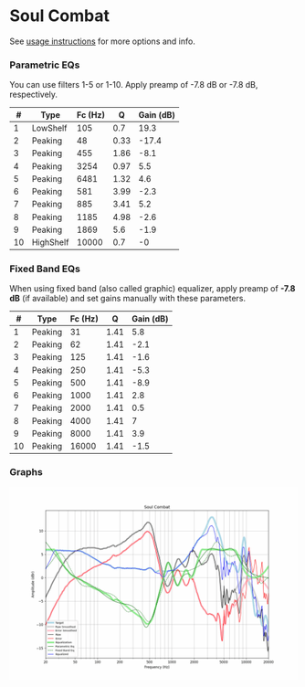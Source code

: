 # Soul Combat
See [usage instructions](https://github.com/jaakkopasanen/AutoEq#usage) for more options and info.

### Parametric EQs
You can use filters 1-5 or 1-10. Apply preamp of -7.8 dB or -7.8 dB, respectively.

|   # | Type      |   Fc (Hz) |    Q |   Gain (dB) |
|-----|-----------|-----------|------|-------------|
|   1 | LowShelf  |       105 | 0.7  |        19.3 |
|   2 | Peaking   |        48 | 0.33 |       -17.4 |
|   3 | Peaking   |       455 | 1.86 |        -8.1 |
|   4 | Peaking   |      3254 | 0.97 |         5.5 |
|   5 | Peaking   |      6481 | 1.32 |         4.6 |
|   6 | Peaking   |       581 | 3.99 |        -2.3 |
|   7 | Peaking   |       885 | 3.41 |         5.2 |
|   8 | Peaking   |      1185 | 4.98 |        -2.6 |
|   9 | Peaking   |      1869 | 5.6  |        -1.9 |
|  10 | HighShelf |     10000 | 0.7  |        -0   |

### Fixed Band EQs
When using fixed band (also called graphic) equalizer, apply preamp of **-7.8 dB** (if available) and set gains manually with these parameters.

|   # | Type    |   Fc (Hz) |    Q |   Gain (dB) |
|-----|---------|-----------|------|-------------|
|   1 | Peaking |        31 | 1.41 |         5.8 |
|   2 | Peaking |        62 | 1.41 |        -2.1 |
|   3 | Peaking |       125 | 1.41 |        -1.6 |
|   4 | Peaking |       250 | 1.41 |        -5.3 |
|   5 | Peaking |       500 | 1.41 |        -8.9 |
|   6 | Peaking |      1000 | 1.41 |         2.8 |
|   7 | Peaking |      2000 | 1.41 |         0.5 |
|   8 | Peaking |      4000 | 1.41 |         7   |
|   9 | Peaking |      8000 | 1.41 |         3.9 |
|  10 | Peaking |     16000 | 1.41 |        -1.5 |

### Graphs
![](./Soul%20Combat.png)
